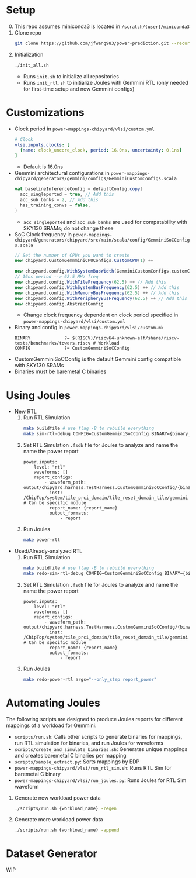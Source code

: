 # Setup
0. This repo assumes miniconda3 is located in ``/scratch/{user}/miniconda3``
1. Clone repo
   ```bash
   git clone https://github.com/jfwang983/power-prediction.git --recursive
   ```
2. Initialization
    ```bash
    ./init_all.sh
    ```
    * Runs ``init.sh`` to initialize all repositories
    * Runs ``init_rtl.sh`` to initialize Joules with Gemmini RTL (only needed for first-time setup and new Gemmini configs)

# Customizations
* Clock period in ``power-mappings-chipyard/vlsi/custom.yml``
    ```yaml
    # Clock
    vlsi.inputs.clocks: [
      {name: clock_uncore_clock, period: 16.0ns, uncertainty: 0.1ns}
    ]
    ```
    * Default is 16.0ns
* Gemmini architectural configurations in ``power-mappings-chipyard/generators/gemmini/configs/GemminiCustomConfigs.scala``
    ```scala
    val baselineInferenceConfig = defaultConfig.copy(
      acc_singleported = true, // Add this
      acc_sub_banks = 2, // Add this
      has_training_convs = false,
    )
    ```
    * ``acc_singleported`` and ``acc_sub_banks`` are used for compatability with SKY130 SRAMs; do not change these
* SoC Clock frequency in ``power-mappings-chipyard/generators/chipyard/src/main/scala/config/GemminiSoCConfigs.scala``
    ```scala
    // Set the number of CPUs you want to create
    new chipyard.CustomGemmminiCPUConfigs.CustomCPU(1) ++

    new chipyard.config.WithSystemBusWidth(GemminiCustomConfigs.customConfig.dma_buswidth) ++
    // 16ns period --> 62.5 MHz freq
    new chipyard.config.WithTileFrequency(62.5) ++ // Add this
    new chipyard.config.WithSystemBusFrequency(62.5) ++ // Add this
    new chipyard.config.WithMemoryBusFrequency(62.5) ++ // Add this
    new chipyard.config.WithPeripheryBusFrequency(62.5) ++ // Add this
    new chipyard.config.AbstractConfig
    ```
    * Change clock frequency dependent on clock period specified in ``power-mappings-chipyard/vlsi/custom.yml``
* Binary and config in ``power-mappings-chipyard/vlsi/custom.mk``
   ```make
   BINARY             ?= $(RISCV)/riscv64-unknown-elf/share/riscv-tests/benchmarks/towers.riscv # Workload
   CONFIG             ?= CustomGemminiSoCConfig
   ```
* CustomGemminiSoCConfig is the default Gemmini config compatible with SKY130 SRAMs
* Binaries must be baremetal C binaries

# Using Joules
* New RTL
    1. Run RTL Simulation
       ```bash
       make buildfile # use flag -B to rebuild everything
       make sim-rtl-debug CONFIG=CustomGemminiSoCConfig BINARY={binary_name} LOADMEM={binary_name}
       ```
    2. Set RTL Simulation ``.fsdb`` file for Joules to analyze and name the name the power report
       ```make
       power.inputs:
           level: "rtl"
           waveforms: []
           report_configs:
               - waveform_path: output/chipyard.harness.TestHarness.CustomGemminiSoCConfig/{binary_name}.fsdb
                 inst: /ChipTop/system/tile_prci_domain/tile_reset_domain_tile/gemmini # Can be specific module
                 report_name: {report_name}
                 output_formats:
                     - report
       ```
    3. Run Joules
       ```bash
       make power-rtl
       ```
* Used/Already-analyzed RTL
    1. Run RTL Simulation
       ```bash
       make buildfile # use flag -B to rebuild everything
       make redo-sim-rtl-debug CONFIG=CustomGemminiSoCConfig BINARY={binary_name} LOADMEM={binary_name} args="--only_step run_simulation"
       ```
    2. Set RTL Simulation ``.fsdb`` file for Joules to analyze and name the name the power report
       ```make
       power.inputs:
           level: "rtl"
           waveforms: []
           report_configs:
               - waveform_path: output/chipyard.harness.TestHarness.CustomGemminiSoCConfig/{binary_name}.fsdb
                 inst: /ChipTop/system/tile_prci_domain/tile_reset_domain_tile/gemmini # Can be specific module
                 report_name: {report_name}
                 output_formats:
                     - report
       ```
    3. Run Joules
       ```bash
       make redo-power-rtl args="--only_step report_power"
       ```

# Automating Joules
The following scripts are designed to produce Joules reports for different mappings of a workload for Gemmini:
* ``scripts/run.sh``: Calls other scripts to generate binaries for mappings, run RTL simulation for binaries, and run Joules for waveforms
* ``scripts/create_and_simulate_binaries.sh``: Generates unique mappings and creates baremetal C binaries per mapping
* ``scripts/sample_extract.py``: Sorts mappings by EDP
* ``power-mappings-chipyard/vlsi/run_rtl_sim.sh``: Runs RTL Sim for baremetal C binary
* ``power-mappings-chipyard/vlsi/run_joules.py``: Runs Joules for RTL Sim waveform

1. Generate new workload power data
   ```bash
   ./scripts/run.sh {workload_name} -regen
   ```

2. Generate more workload power data
   ```bash
   ./scripts/run.sh {workload_name} -append
   ```

# Dataset Generator
WIP
